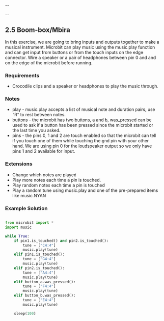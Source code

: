 --

--
## 2.5 Boom-box/Mbira

In this exercise, we are going to bring inputs and outputs together to make a musical instrument. Microbit
can play music using the music.play function and can get input from buttons or from the touch inputs on the
edge connector. Wire a speaker or a pair of headphones between pin 0 and and on the edge of the microbit
before running.

### Requirements

* Crocodile clips and a speaker or headphones to play the music through.


### Notes

* play - music.play accepts a list of musical note and duration pairs, use “R” to rest between notes.
* buttons - the microbit has two buttons, a and b, was_pressed can be used to ask if a button has been pressed since the microbit started or the last time you asked.
* pins - the pins 0, 1 and 2 are touch enabled so that the microbit can tell if you touch one of them while touching the gnd pin with your other hand. We are using pin 0 for the loudspeaker output so we only have pins 1 and 2 available for input.


### Extensions

* Change which notes are played
* Play more notes each time a pin is touched.
* Play random notes each time a pin is touched
* Play a random tune using music.play and one of the pre-prepared items like music.NYAN


### Example Solution

```python

from microbit import *
import music

while True:
    if pin1.is_touched() and pin2.is_touched():
        tune = ["C4:4"]
        music.play(tune)
    elif pin1.is_touched():
        tune = ["G4:4"]
        music.play(tune)
    elif pin2.is_touched():
        tune = ["A4:4"]
        music.play(tune)
    elif button_a.was_pressed():
        tune = ["F4:4"]
        music.play(tune)
    elif button_b.was_pressed():
        tune = ["E4:4"]
        music.play(tune)

    sleep(100)

```

